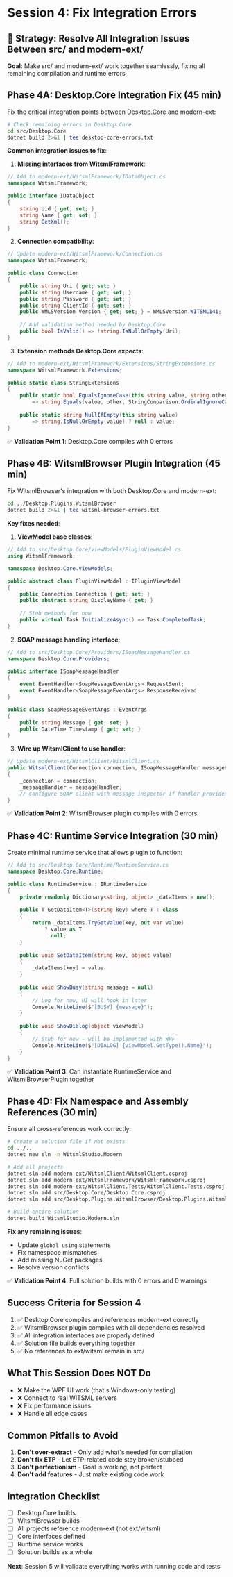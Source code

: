 # Session 4: Fix Integration Errors

## 📍 Strategy: Resolve All Integration Issues Between src/ and modern-ext/
**Goal**: Make src/ and modern-ext/ work together seamlessly, fixing all remaining compilation and runtime errors

## Phase 4A: Desktop.Core Integration Fix (45 min)

Fix the critical integration points between Desktop.Core and modern-ext:

```bash
# Check remaining errors in Desktop.Core
cd src/Desktop.Core
dotnet build 2>&1 | tee desktop-core-errors.txt
```

**Common integration issues to fix**:

1. **Missing interfaces from WitsmlFramework**:
```csharp
// Add to modern-ext/WitsmlFramework/IDataObject.cs
namespace WitsmlFramework;

public interface IDataObject
{
    string Uid { get; set; }
    string Name { get; set; }
    string GetXml();
}
```

2. **Connection compatibility**:
```csharp
// Update modern-ext/WitsmlFramework/Connection.cs
namespace WitsmlFramework;

public class Connection
{
    public string Uri { get; set; }
    public string Username { get; set; }
    public string Password { get; set; }
    public string ClientId { get; set; }
    public WMLSVersion Version { get; set; } = WMLSVersion.WITSML141;
    
    // Add validation method needed by Desktop.Core
    public bool IsValid() => !string.IsNullOrEmpty(Uri);
}
```

3. **Extension methods Desktop.Core expects**:
```csharp
// Add to modern-ext/WitsmlFramework/Extensions/StringExtensions.cs
namespace WitsmlFramework.Extensions;

public static class StringExtensions
{
    public static bool EqualsIgnoreCase(this string value, string other)
        => string.Equals(value, other, StringComparison.OrdinalIgnoreCase);
    
    public static string NullIfEmpty(this string value)
        => string.IsNullOrEmpty(value) ? null : value;
}
```

✅ **Validation Point 1**: Desktop.Core compiles with 0 errors

## Phase 4B: WitsmlBrowser Plugin Integration (45 min)

Fix WitsmlBrowser's integration with both Desktop.Core and modern-ext:

```bash
cd ../Desktop.Plugins.WitsmlBrowser
dotnet build 2>&1 | tee witsml-browser-errors.txt
```

**Key fixes needed**:

1. **ViewModel base classes**:
```csharp
// Add to src/Desktop.Core/ViewModels/PluginViewModel.cs
using WitsmlFramework;

namespace Desktop.Core.ViewModels;

public abstract class PluginViewModel : IPluginViewModel
{
    public Connection Connection { get; set; }
    public abstract string DisplayName { get; }
    
    // Stub methods for now
    public virtual Task InitializeAsync() => Task.CompletedTask;
}
```

2. **SOAP message handling interface**:
```csharp
// Add to src/Desktop.Core/Providers/ISoapMessageHandler.cs
namespace Desktop.Core.Providers;

public interface ISoapMessageHandler
{
    event EventHandler<SoapMessageEventArgs> RequestSent;
    event EventHandler<SoapMessageEventArgs> ResponseReceived;
}

public class SoapMessageEventArgs : EventArgs
{
    public string Message { get; set; }
    public DateTime Timestamp { get; set; }
}
```

3. **Wire up WitsmlClient to use handler**:
```csharp
// Update modern-ext/WitsmlClient/WitsmlClient.cs
public WitsmlClient(Connection connection, ISoapMessageHandler messageHandler = null)
{
    _connection = connection;
    _messageHandler = messageHandler;
    // Configure SOAP client with message inspector if handler provided
}
```

✅ **Validation Point 2**: WitsmlBrowser plugin compiles with 0 errors

## Phase 4C: Runtime Service Integration (30 min)

Create minimal runtime service that allows plugin to function:

```csharp
// Add to src/Desktop.Core/Runtime/RuntimeService.cs
namespace Desktop.Core.Runtime;

public class RuntimeService : IRuntimeService
{
    private readonly Dictionary<string, object> _dataItems = new();
    
    public T GetDataItem<T>(string key) where T : class
    {
        return _dataItems.TryGetValue(key, out var value) 
            ? value as T 
            : null;
    }
    
    public void SetDataItem(string key, object value)
    {
        _dataItems[key] = value;
    }
    
    public void ShowBusy(string message = null)
    {
        // Log for now, UI will hook in later
        Console.WriteLine($"[BUSY] {message}");
    }
    
    public void ShowDialog(object viewModel)
    {
        // Stub for now - will be implemented with WPF
        Console.WriteLine($"[DIALOG] {viewModel.GetType().Name}");
    }
}
```

✅ **Validation Point 3**: Can instantiate RuntimeService and WitsmlBrowserPlugin together

## Phase 4D: Fix Namespace and Assembly References (30 min)

Ensure all cross-references work correctly:

```bash
# Create a solution file if not exists
cd ../..
dotnet new sln -n WitsmlStudio.Modern

# Add all projects
dotnet sln add modern-ext/WitsmlClient/WitsmlClient.csproj
dotnet sln add modern-ext/WitsmlFramework/WitsmlFramework.csproj
dotnet sln add modern-ext/WitsmlClient.Tests/WitsmlClient.Tests.csproj
dotnet sln add src/Desktop.Core/Desktop.Core.csproj
dotnet sln add src/Desktop.Plugins.WitsmlBrowser/Desktop.Plugins.WitsmlBrowser.csproj

# Build entire solution
dotnet build WitsmlStudio.Modern.sln
```

**Fix any remaining issues**:
- Update `global using` statements
- Fix namespace mismatches
- Add missing NuGet packages
- Resolve version conflicts

✅ **Validation Point 4**: Full solution builds with 0 errors and 0 warnings

## Success Criteria for Session 4
1. ✅ Desktop.Core compiles and references modern-ext correctly
2. ✅ WitsmlBrowser plugin compiles with all dependencies resolved
3. ✅ All integration interfaces are properly defined
4. ✅ Solution file builds everything together
5. ✅ No references to ext/witsml remain in src/

## What This Session Does NOT Do
- ❌ Make the WPF UI work (that's Windows-only testing)
- ❌ Connect to real WITSML servers
- ❌ Fix performance issues
- ❌ Handle all edge cases

## Common Pitfalls to Avoid
1. **Don't over-extract** - Only add what's needed for compilation
2. **Don't fix ETP** - Let ETP-related code stay broken/stubbed
3. **Don't perfectionism** - Goal is working, not perfect
4. **Don't add features** - Just make existing code work

## Integration Checklist
- [ ] Desktop.Core builds
- [ ] WitsmlBrowser builds  
- [ ] All projects reference modern-ext (not ext/witsml)
- [ ] Core interfaces defined
- [ ] Runtime service works
- [ ] Solution builds as a whole

**Next**: Session 5 will validate everything works with running code and tests
